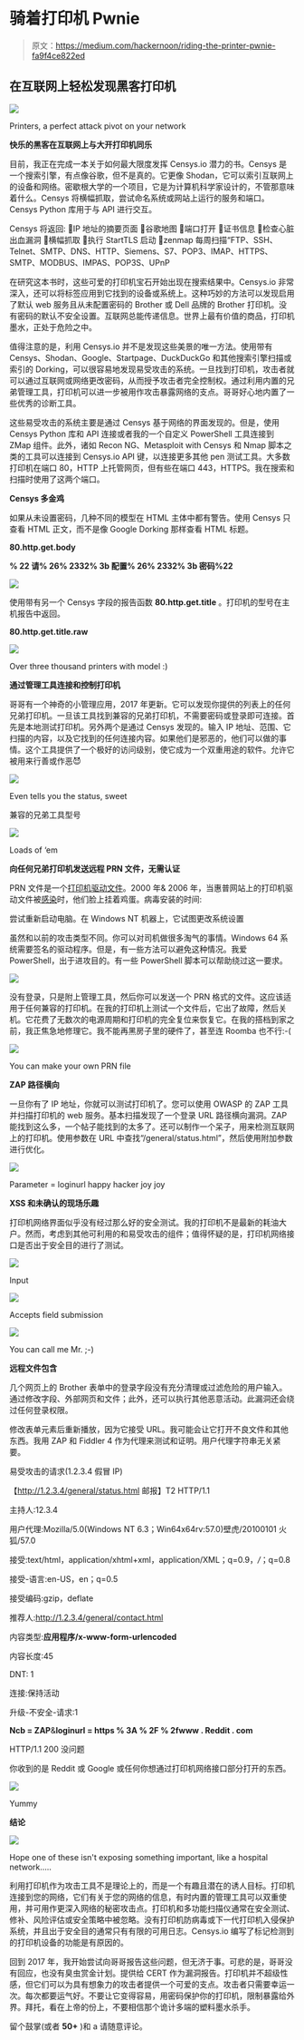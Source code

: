# 骑着打印机 Pwnie

> 原文：<https://medium.com/hackernoon/riding-the-printer-pwnie-fa9f4ce822ed>

## 在互联网上轻松发现黑客打印机

![](img/d9472ee42cb4aaf24883d9a51cdc4f0e.png)

Printers, a perfect attack pivot on your network

**快乐的黑客在互联网上与大开打印机同乐**

目前，我正在完成一本关于如何最大限度发挥 Censys.io 潜力的书。Censys 是一个搜索引擎，有点像谷歌，但不是真的。它更像 Shodan，它可以索引互联网上的设备和网络。密歇根大学的一个项目，它是为计算机科学家设计的，不管那意味着什么。Censys 将横幅抓取，尝试命名系统或网站上运行的服务和端口。Censys Python 库用于与 API 进行交互。

Censys 将返回:
IP 地址的摘要页面
谷歌地图
端口打开
证书信息
检查心脏出血漏洞
横幅抓取
执行 StartTLS 启动
zenmap 每周扫描“FTP、SSH、Telnet、SMTP、DNS、HTTP、Siemens、S7、POP3、IMAP、HTTPS、SMTP、MODBUS、IMPAS、POP3S、UPnP

在研究这本书时，这些可爱的打印机宝石开始出现在搜索结果中。Censys.io 非常深入，还可以将标签应用到它找到的设备或系统上。这种巧妙的方法可以发现启用了默认 web 服务且从未配置密码的 Brother 或 Dell 品牌的 Brother 打印机。没有密码的默认不安全设置。互联网总能传递信息。世界上最有价值的商品，打印机墨水，正处于危险之中。

值得注意的是，利用 Censys.io 并不是发现这些美景的唯一方法。使用带有 Censys、Shodan、Google、Startpage、DuckDuckGo 和其他搜索引擎扫描或索引的 Dorking，可以很容易地发现易受攻击的系统。一旦找到打印机，攻击者就可以通过互联网或网络更改密码，从而授予攻击者完全控制权。通过利用内置的兄弟管理工具，打印机可以进一步被用作攻击暴露网络的支点。哥哥好心地内置了一些优秀的诊断工具。

这些易受攻击的系统主要是通过 Censys 基于网络的界面发现的。但是，使用 Censys Python 库和 API 连接或者我的一个自定义 PowerShell 工具连接到 ZMap 组件。此外，诸如 Recon NG、Metasploit with Censys 和 Nmap 脚本之类的工具可以连接到 Censys.io API 键，以连接更多其他 pen 测试工具。大多数打印机在端口 80，HTTP 上托管网页，但有些在端口 443，HTTPS。我在搜索和扫描时使用了这两个端口。

**Censys 多金鸡**

如果从未设置密码，几种不同的模型在 HTML 主体中都有警告。使用 Censys 只查看 HTML 正文，而不是像 Google Dorking 那样查看 HTML 标题。

**80.http.get.body**

**% 22 请% 26% 2332% 3b 配置% 26% 2332% 3b 密码%22**

![](img/bade6f4f77efb3df5bbc665625140144.png)

使用带有另一个 Censys 字段的报告函数 **80.http.get.title** 。打印机的型号在主机报告中返回。

**80.http.get.title.raw**

![](img/5b28dcf81d5e4b8278ee53ae1971f41d.png)

Over three thousand printers with model :)

**通过管理工具连接和控制打印机**

哥哥有一个神奇的小管理应用，2017 年更新。它可以发现你提供的列表上的任何兄弟打印机。一旦该工具找到兼容的兄弟打印机，不需要密码或登录即可连接。首先是本地测试打印机。另外两个是通过 Censys 发现的。输入 IP 地址、范围、它扫描的内容，以及它找到的任何连接内容。如果他们是邪恶的，他们可以做的事情。这个工具提供了一个极好的访问级别，使它成为一个双重用途的软件。允许它被用来行善或作恶😈

![](img/9fc228edea6597aab35d3b6a6f6fb2c6.png)

Even tells you the status, sweet

兼容的兄弟工具型号

![](img/1ca06e0d887c328c2f45dc68eaec92aa.png)

Loads of ‘em

**向任何兄弟打印机发送远程 PRN 文件，无需认证**

PRN 文件是一个[打印机驱动文件](https://www.computerworld.com/article/2545878/malware-vulnerabilities/hp-printer-drivers-hit-with-funlove-virus.html)。2000 年& 2006 年，当惠普网站上的打印机驱动文件被[感染](https://www.computerworld.com/article/2545878/malware-vulnerabilities/hp-printer-drivers-hit-with-funlove-virus.html)时，他们脸上挂着鸡蛋。病毒安装的时间:

尝试重新启动电脑。在 Windows NT 机器上，它试图更改系统设置

虽然和以前的攻击类型不同。你可以对司机做很多淘气的事情。Windows 64 系统需要签名的驱动程序。但是，有一些方法可以避免这种情况。我爱 PowerShell，出于进攻目的。有一些 PowerShell 脚本可以帮助绕过这一要求。

![](img/cf90e18da60bf7cfbe6ca40f10c92332.png)

没有登录，只是附上管理工具，然后你可以发送一个 PRN 格式的文件。这应该适用于任何兼容的打印机。在我的打印机上测试一个文件后，它出了故障，然后关机。它花费了无数次的电源周期和打印机的完全复位来恢复它。在我的搭档到家之前，我正焦急地修理它。我不能再黑房子里的硬件了，甚至连 Roomba 也不行:-(

![](img/8e051e6c7194daedc144487289b3feb3.png)

You can make your own PRN file

**ZAP 路径横向**

一旦你有了 IP 地址，你就可以测试打印机了。您可以使用 OWASP 的 ZAP 工具并扫描打印机的 web 服务。基本扫描发现了一个登录 URL 路径横向漏洞。ZAP 能找到这么多，一个帖子能找到的太多了。还可以制作一个呆子，用来检测互联网上的打印机。使用参数在 URL 中查找“/general/status.html”，然后使用附加参数进行优化。

![](img/17982d8b7698f94285b0256f5e73a2e9.png)

Parameter = loginurl happy hacker joy joy

**XSS 和未确认的现场乐趣**

打印机网络界面似乎没有经过那么好的安全测试。我的打印机不是最新的耗油大户。然而，考虑到其他可利用的和易受攻击的组件；值得怀疑的是，打印机网络接口是否出于安全目的进行了测试。

![](img/c88f02a5ea3582d37cdf474e73a9dfd7.png)

Input

![](img/ed7b9024a7496e25f213b1d7c697e7c9.png)

Accepts field submission

![](img/6870a8febef7e79dc6a2ded24bdc8573.png)

You can call me Mr. <script>alert(1)</script> ;-)

**远程文件包含**

几个网页上的 Brother 表单中的登录字段没有充分清理或过滤危险的用户输入。通过修改字段、外部网页和文件；此外，还可以执行其他恶意活动。此漏洞还会绕过任何登录权限。

修改表单元素后重新播放，因为它接受 URL。我可能会让它打开不良文件和其他东西。我用 ZAP 和 Fiddler 4 作为代理来测试和证明。用户代理字符串无关紧要。

易受攻击的请求(1.2.3.4 假冒 IP)

【http://1.2.3.4/general/status.html 邮报】T2 HTTP/1.1

主持人:12.3.4

用户代理:Mozilla/5.0(Windows NT 6.3；Win64x64rv:57.0)壁虎/20100101 火狐/57.0

接受:text/html，application/xhtml+xml，application/XML；q=0.9，*/*；q=0.8

接受-语言:en-US，en；q=0.5

接受编码:gzip，deflate

推荐人:http://1.2.3.4/general/contact.html

内容类型:**应用程序/x-www-form-urlencoded**

内容长度:45

DNT: 1

连接:保持活动

升级-不安全-请求:1

**Ncb = ZAP**&**loginurl = https % 3A % 2F % 2fwww . Reddit . com**

HTTP/1.1 200 没问题

你收到的是 Reddit 或 Google 或任何你想通过打印机网络接口部分打开的东西。

![](img/897cf77ab36a1f6a765ff0863eba1f2c.png)

Yummy

**结论**

![](img/b2e690f9c3d5dc78c3c59430c6abf9d5.png)

Hope one of these isn't exposing something important, like a hospital network…..

利用打印机作为攻击工具不是理论上的，而是一个有趣且潜在的诱人目标。打印机连接到您的网络，它们有关于您的网络的信息，有时内置的管理工具可以双重使用，并可用作更深入网络的秘密攻击点。打印机和多功能扫描仪通常在安全测试、修补、风险评估或安全策略中被忽略。没有打印机防病毒或下一代打印机入侵保护系统，并且出于安全目的通常只有有限的可用日志。Censys.io 编写了标记检测到的打印机设备的功能是有原因的。

回到 2017 年，我开始尝试向哥哥报告这些问题，但无济于事。可悲的是，哥哥没有回应，也没有臭虫赏金计划。提供给 CERT 作为漏洞报告。打印机并不超级性感，但它们可以为具有想象力的攻击者提供一个可爱的支点。攻击者只需要幸运一次。每次都要运气好。不要让它变得容易，用密码保护你的打印机，限制暴露给外界。拜托，看在上帝的份上，不要相信那个诡计多端的塑料墨水杀手。

留个鼓掌(或者 **50+** )和 a 请随意评论。